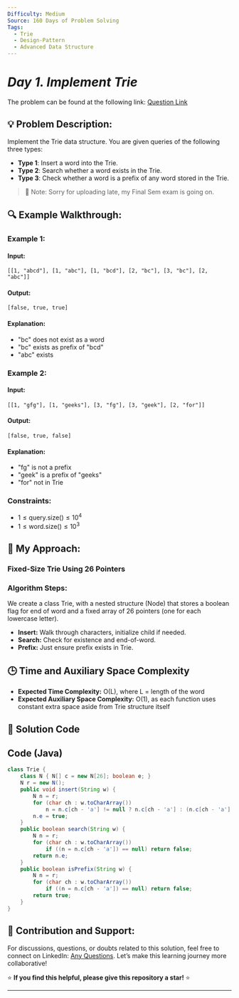 ```yaml
---
Difficulty: Medium
Source: 160 Days of Problem Solving
Tags:
  - Trie
  - Design-Pattern
  - Advanced Data Structure
---
```


#  _Day 1. Implement Trie_ 

The problem can be found at the following link: [Question Link](https://www.geeksforgeeks.org/batch/gfg-160-problems/track/tries-gfg-160/problem/trie-insert-and-search0651)  

## 💡 **Problem Description:**

Implement the Trie data structure. You are given queries of the following three types:
- **Type 1**: Insert a word into the Trie.
- **Type 2**: Search whether a word exists in the Trie.
- **Type 3**: Check whether a word is a prefix of any word stored in the Trie.

> 📅 Note: Sorry for uploading late, my Final Sem exam is going on.


## 🔍 **Example Walkthrough:**

### **Example 1:**  
#### **Input:**  
`[[1, "abcd"], [1, "abc"], [1, "bcd"], [2, "bc"], [3, "bc"], [2, "abc"]]`  
#### **Output:**  
`[false, true, true]`  
#### **Explanation:**  
- "bc" does not exist as a word  
- "bc" exists as prefix of "bcd"  
- "abc" exists  


### **Example 2:**  
#### **Input:**  
`[[1, "gfg"], [1, "geeks"], [3, "fg"], [3, "geek"], [2, "for"]]`  
#### **Output:**  
`[false, true, false]`  
#### **Explanation:**  
- "fg" is not a prefix  
- "geek" is a prefix of "geeks"  
- "for" not in Trie  


### **Constraints:**  
- $1 \leq \text{query.size()} \leq 10^4$  
- $1 \leq \text{word.size()} \leq 10^3$  


## 🎯 **My Approach:**

### **Fixed-Size Trie Using 26 Pointers**  

### **Algorithm Steps:**

We create a class Trie, with a nested structure (Node) that stores a boolean flag for end of word and a fixed array of 26 pointers (one for each lowercase letter).  
- **Insert:** Walk through characters, initialize child if needed.  
- **Search:** Check for existence and end-of-word.  
- **Prefix:** Just ensure prefix exists in Trie.


## 🕒 **Time and Auxiliary Space Complexity**

- **Expected Time Complexity:** O(L), where L = length of the word  
- **Expected Auxiliary Space Complexity:** O(1), as each function uses constant extra space aside from Trie structure itself  

## 📝 **Solution Code**
## **Code (Java)**

```java
class Trie {
    class N { N[] c = new N[26]; boolean e; }
    N r = new N();
    public void insert(String w) {
        N n = r;
        for (char ch : w.toCharArray())
            n = n.c[ch - 'a'] != null ? n.c[ch - 'a'] : (n.c[ch - 'a'] = new N());
        n.e = true;
    }
    public boolean search(String w) {
        N n = r;
        for (char ch : w.toCharArray())
            if ((n = n.c[ch - 'a']) == null) return false;
        return n.e;
    }
    public boolean isPrefix(String w) {
        N n = r;
        for (char ch : w.toCharArray())
            if ((n = n.c[ch - 'a']) == null) return false;
        return true;
    }
}
```

## 🎯 **Contribution and Support:**

For discussions, questions, or doubts related to this solution, feel free to connect on LinkedIn: [Any Questions](https://www.linkedin.com/in/sanjana-yadav007). Let’s make this learning journey more collaborative!

⭐ **If you find this helpful, please give this repository a star!** ⭐

---
